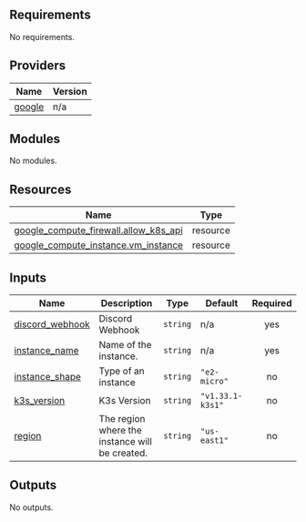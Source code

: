 <!-- BEGIN_TF_DOCS -->
## Requirements

No requirements.

## Providers

| Name | Version |
|------|---------|
| <a name="provider_google"></a> [google](#provider\_google) | n/a |

## Modules

No modules.

## Resources

| Name | Type |
|------|------|
| [google_compute_firewall.allow_k8s_api](https://registry.terraform.io/providers/hashicorp/google/latest/docs/resources/compute_firewall) | resource |
| [google_compute_instance.vm_instance](https://registry.terraform.io/providers/hashicorp/google/latest/docs/resources/compute_instance) | resource |

## Inputs

| Name | Description | Type | Default | Required |
|------|-------------|------|---------|:--------:|
| <a name="input_discord_webhook"></a> [discord\_webhook](#input\_discord\_webhook) | Discord Webhook | `string` | n/a | yes |
| <a name="input_instance_name"></a> [instance\_name](#input\_instance\_name) | Name of the instance. | `string` | n/a | yes |
| <a name="input_instance_shape"></a> [instance\_shape](#input\_instance\_shape) | Type of an instance | `string` | `"e2-micro"` | no |
| <a name="input_k3s_version"></a> [k3s\_version](#input\_k3s\_version) | K3s Version | `string` | `"v1.33.1-k3s1"` | no |
| <a name="input_region"></a> [region](#input\_region) | The region where the instance will be created. | `string` | `"us-east1"` | no |

## Outputs

No outputs.
<!-- END_TF_DOCS -->